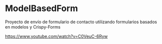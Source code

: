 # ModelBasedForm
Proyecto de envío de formulario de contacto utilizando formularios basados en modelos y Crispy-Forms

https://www.youtube.com/watch?v=C0VeuC-6Ryw

